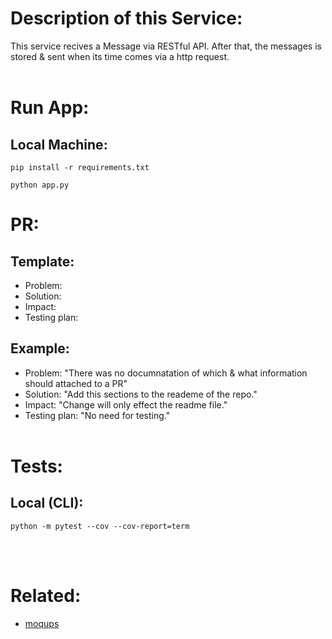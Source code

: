 # Description of this Service:
This service recives a Message via RESTful API.
After that, the messages is stored & sent when its time comes via a http request.</br></br>

# Run App:
## Local Machine:
```
pip install -r requirements.txt
```
```
python app.py
```

# PR:
## Template:
- Problem:
- Solution:
- Impact:
- Testing plan:
## Example:
- Problem: "There was no documnatation of which & what information should attached to a PR"
- Solution: "Add this sections to the reademe of the repo."
- Impact: "Change will only effect the readme file."
- Testing plan: "No need for testing."
</br></br>
# Tests:
## Local (CLI):
```
python -m pytest --cov --cov-report=term
```
</br></br>
# Related:

- [moqups](https://app.moqups.com/l5FtMh4Pi7L2R7STWPynF3ShjU3UN90E/edit/page/a276610b3)
